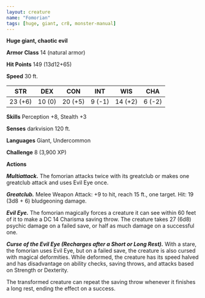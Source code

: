 ```yaml
---
layout: creature
name: "Fomorian"
tags: [huge, giant, cr8, monster-manual]
---
```


**Huge giant, chaotic evil**

**Armor Class** 14 (natural armor)

**Hit Points** 149 (13d12+65)

**Speed** 30 ft.

|   STR   |   DEX   |   CON   |   INT   |   WIS   |   CHA   |
|:-----:|:-----:|:-----:|:-----:|:-----:|:-----:|
| 23 (+6) | 10 (0) | 20 (+5) | 9 (-1) | 14 (+2) | 6 (-2) |

**Skills** Perception +8, Stealth +3

**Senses** darkvision 120 ft.

**Languages** Giant, Undercommon

**Challenge** 8 (3,900 XP)

**Actions**

***Multiattack.*** The fomorian attacks twice with its greatclub or makes one greatclub attack and uses Evil Eye once.

***Greatclub.*** Melee Weapon Attack: +9 to hit, reach 15 ft., one target. Hit: 19 (3d8 + 6) bludgeoning damage.

***Evil Eye.*** The fomorian magically forces a creature it can see within 60 feet of it to make a DC 14 Charisma saving throw. The creature takes 27 (6d8) psychic damage on a failed save, or half as much damage on a successful one.

***Curse of the Evil Eye (Recharges after a Short or Long Rest).*** With a stare, the fomorian uses Evil Eye, but on a failed save, the creature is also cursed with magical deformities. While deformed, the creature has its speed halved and has disadvantage on ability checks, saving throws, and attacks based on Strength or Dexterity.

The transformed creature can repeat the saving throw whenever it finishes a long rest, ending the effect on a success.

